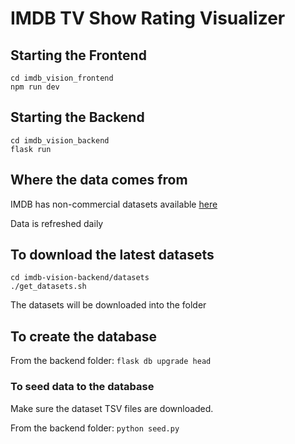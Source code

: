 # IMDB TV Show Rating Visualizer

## Starting the Frontend
```
cd imdb_vision_frontend
npm run dev
```

## Starting the Backend
```
cd imdb_vision_backend
flask run
```

## Where the data comes from
IMDB has non-commercial datasets available [here](https://developer.imdb.com/non-commercial-datasets/)

Data is refreshed daily

## To download the latest datasets
```
cd imdb-vision-backend/datasets
./get_datasets.sh
```
The datasets will be downloaded into the folder

## To create the database
From the backend folder:
`flask db upgrade head`

### To seed data to the database
Make sure the dataset TSV files are downloaded.

From the backend folder:
`python seed.py`